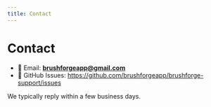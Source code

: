 ```yaml
---
title: Contact
---
```


# Contact

- 📧 Email: **brushforgeapp@gmail.com**
- 🐙 GitHub Issues: https://github.com/brushforgeapp/brushforge-support/issues

We typically reply within a few business days.
